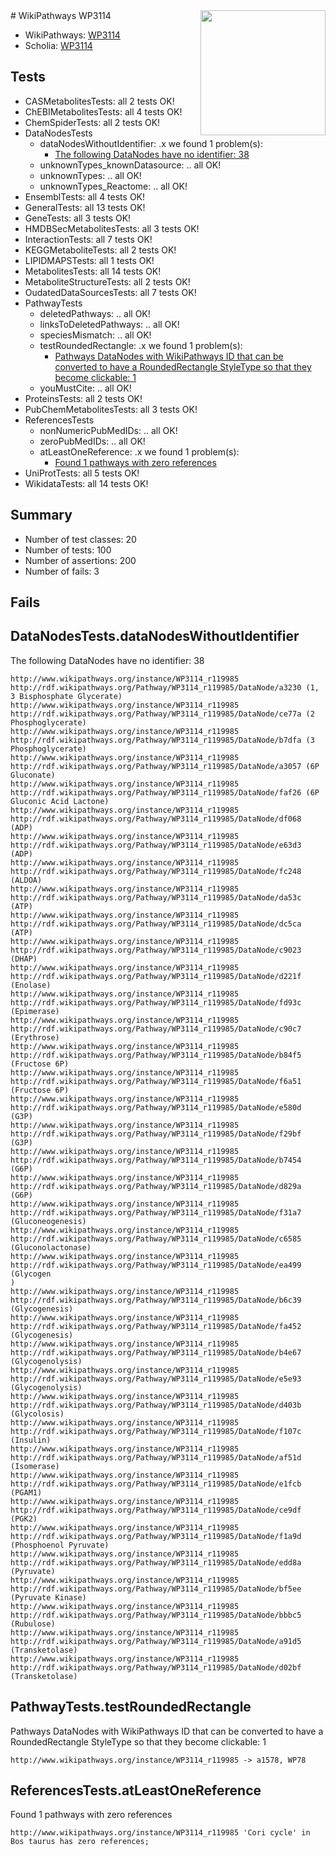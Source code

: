 <img style="float: right; width: 200px" src="https://upload.wikimedia.org/wikipedia/commons/thumb/8/83/Wplogo_with_text_500.png/640px-Wplogo_with_text_500.png" />
# WikiPathways WP3114

* WikiPathways: [WP3114](https://identifiers.org/wikipathways:WP3114)
* Scholia: [WP3114](https://scholia.toolforge.org/wikipathways/WP3114)
## Tests
* CASMetabolitesTests: all 2 tests OK!
* ChEBIMetabolitesTests: all 4 tests OK!
* ChemSpiderTests: all 2 tests OK!
* DataNodesTests
    * dataNodesWithoutIdentifier: .x we found 1 problem(s):
        * [The following DataNodes have no identifier: 38](#8792c4d6)
    * unknownTypes_knownDatasource: .. all OK!
    * unknownTypes: .. all OK!
    * unknownTypes_Reactome: .. all OK!
* EnsemblTests: all 4 tests OK!
* GeneralTests: all 13 tests OK!
* GeneTests: all 3 tests OK!
* HMDBSecMetabolitesTests: all 3 tests OK!
* InteractionTests: all 7 tests OK!
* KEGGMetaboliteTests: all 2 tests OK!
* LIPIDMAPSTests: all 1 tests OK!
* MetabolitesTests: all 14 tests OK!
* MetaboliteStructureTests: all 2 tests OK!
* OudatedDataSourcesTests: all 7 tests OK!
* PathwayTests
    * deletedPathways: .. all OK!
    * linksToDeletedPathways: .. all OK!
    * speciesMismatch: .. all OK!
    * testRoundedRectangle: .x we found 1 problem(s):
        * [Pathways DataNodes with WikiPathways ID that can be converted to have a RoundedRectangle StyleType so that they become clickable: 1](#9fbad3cb)
    * youMustCite: .. all OK!
* ProteinsTests: all 2 tests OK!
* PubChemMetabolitesTests: all 3 tests OK!
* ReferencesTests
    * nonNumericPubMedIDs: .. all OK!
    * zeroPubMedIDs: .. all OK!
    * atLeastOneReference: .x we found 1 problem(s):
        * [Found 1 pathways with zero references](#35eb778e)
* UniProtTests: all 5 tests OK!
* WikidataTests: all 14 tests OK!


## Summary

* Number of test classes: 20
* Number of tests: 100
* Number of assertions: 200
* Number of fails: 3

## Fails

<a name="8792c4d6" />

## DataNodesTests.dataNodesWithoutIdentifier

The following DataNodes have no identifier: 38
```
http://www.wikipathways.org/instance/WP3114_r119985 http://rdf.wikipathways.org/Pathway/WP3114_r119985/DataNode/a3230 (1, 3 Bisphosphate Glycerate)
http://www.wikipathways.org/instance/WP3114_r119985 http://rdf.wikipathways.org/Pathway/WP3114_r119985/DataNode/ce77a (2 Phosphoglycerate)
http://www.wikipathways.org/instance/WP3114_r119985 http://rdf.wikipathways.org/Pathway/WP3114_r119985/DataNode/b7dfa (3 Phosphoglycerate)
http://www.wikipathways.org/instance/WP3114_r119985 http://rdf.wikipathways.org/Pathway/WP3114_r119985/DataNode/a3057 (6P Gluconate)
http://www.wikipathways.org/instance/WP3114_r119985 http://rdf.wikipathways.org/Pathway/WP3114_r119985/DataNode/faf26 (6P Gluconic Acid Lactone)
http://www.wikipathways.org/instance/WP3114_r119985 http://rdf.wikipathways.org/Pathway/WP3114_r119985/DataNode/df068 (ADP)
http://www.wikipathways.org/instance/WP3114_r119985 http://rdf.wikipathways.org/Pathway/WP3114_r119985/DataNode/e63d3 (ADP)
http://www.wikipathways.org/instance/WP3114_r119985 http://rdf.wikipathways.org/Pathway/WP3114_r119985/DataNode/fc248 (ALDOA)
http://www.wikipathways.org/instance/WP3114_r119985 http://rdf.wikipathways.org/Pathway/WP3114_r119985/DataNode/da53c (ATP)
http://www.wikipathways.org/instance/WP3114_r119985 http://rdf.wikipathways.org/Pathway/WP3114_r119985/DataNode/dc5ca (ATP)
http://www.wikipathways.org/instance/WP3114_r119985 http://rdf.wikipathways.org/Pathway/WP3114_r119985/DataNode/c9023 (DHAP)
http://www.wikipathways.org/instance/WP3114_r119985 http://rdf.wikipathways.org/Pathway/WP3114_r119985/DataNode/d221f (Enolase)
http://www.wikipathways.org/instance/WP3114_r119985 http://rdf.wikipathways.org/Pathway/WP3114_r119985/DataNode/fd93c (Epimerase)
http://www.wikipathways.org/instance/WP3114_r119985 http://rdf.wikipathways.org/Pathway/WP3114_r119985/DataNode/c90c7 (Erythrose)
http://www.wikipathways.org/instance/WP3114_r119985 http://rdf.wikipathways.org/Pathway/WP3114_r119985/DataNode/b84f5 (Fructose 6P)
http://www.wikipathways.org/instance/WP3114_r119985 http://rdf.wikipathways.org/Pathway/WP3114_r119985/DataNode/f6a51 (Fructose 6P)
http://www.wikipathways.org/instance/WP3114_r119985 http://rdf.wikipathways.org/Pathway/WP3114_r119985/DataNode/e580d (G3P)
http://www.wikipathways.org/instance/WP3114_r119985 http://rdf.wikipathways.org/Pathway/WP3114_r119985/DataNode/f29bf (G3P)
http://www.wikipathways.org/instance/WP3114_r119985 http://rdf.wikipathways.org/Pathway/WP3114_r119985/DataNode/b7454 (G6P)
http://www.wikipathways.org/instance/WP3114_r119985 http://rdf.wikipathways.org/Pathway/WP3114_r119985/DataNode/d829a (G6P)
http://www.wikipathways.org/instance/WP3114_r119985 http://rdf.wikipathways.org/Pathway/WP3114_r119985/DataNode/f31a7 (Gluconeogenesis)
http://www.wikipathways.org/instance/WP3114_r119985 http://rdf.wikipathways.org/Pathway/WP3114_r119985/DataNode/c6585 (Gluconolactonase)
http://www.wikipathways.org/instance/WP3114_r119985 http://rdf.wikipathways.org/Pathway/WP3114_r119985/DataNode/ea499 (Glycogen
)
http://www.wikipathways.org/instance/WP3114_r119985 http://rdf.wikipathways.org/Pathway/WP3114_r119985/DataNode/b6c39 (Glycogenesis)
http://www.wikipathways.org/instance/WP3114_r119985 http://rdf.wikipathways.org/Pathway/WP3114_r119985/DataNode/fa452 (Glycogenesis)
http://www.wikipathways.org/instance/WP3114_r119985 http://rdf.wikipathways.org/Pathway/WP3114_r119985/DataNode/b4e67 (Glycogenolysis)
http://www.wikipathways.org/instance/WP3114_r119985 http://rdf.wikipathways.org/Pathway/WP3114_r119985/DataNode/e5e93 (Glycogenolysis)
http://www.wikipathways.org/instance/WP3114_r119985 http://rdf.wikipathways.org/Pathway/WP3114_r119985/DataNode/d403b (Glycolosis)
http://www.wikipathways.org/instance/WP3114_r119985 http://rdf.wikipathways.org/Pathway/WP3114_r119985/DataNode/f107c (Insulin)
http://www.wikipathways.org/instance/WP3114_r119985 http://rdf.wikipathways.org/Pathway/WP3114_r119985/DataNode/af51d (Isomerase)
http://www.wikipathways.org/instance/WP3114_r119985 http://rdf.wikipathways.org/Pathway/WP3114_r119985/DataNode/e1fcb (PGAM1)
http://www.wikipathways.org/instance/WP3114_r119985 http://rdf.wikipathways.org/Pathway/WP3114_r119985/DataNode/ce9df (PGK2)
http://www.wikipathways.org/instance/WP3114_r119985 http://rdf.wikipathways.org/Pathway/WP3114_r119985/DataNode/f1a9d (Phosphoenol Pyruvate)
http://www.wikipathways.org/instance/WP3114_r119985 http://rdf.wikipathways.org/Pathway/WP3114_r119985/DataNode/edd8a (Pyruvate)
http://www.wikipathways.org/instance/WP3114_r119985 http://rdf.wikipathways.org/Pathway/WP3114_r119985/DataNode/bf5ee (Pyruvate Kinase)
http://www.wikipathways.org/instance/WP3114_r119985 http://rdf.wikipathways.org/Pathway/WP3114_r119985/DataNode/bbbc5 (Rubulose)
http://www.wikipathways.org/instance/WP3114_r119985 http://rdf.wikipathways.org/Pathway/WP3114_r119985/DataNode/a91d5 (Transketolase)
http://www.wikipathways.org/instance/WP3114_r119985 http://rdf.wikipathways.org/Pathway/WP3114_r119985/DataNode/d02bf (Transketolase)
```

<a name="9fbad3cb" />

## PathwayTests.testRoundedRectangle

Pathways DataNodes with WikiPathways ID that can be converted to have a RoundedRectangle StyleType so that they become clickable: 1
```
http://www.wikipathways.org/instance/WP3114_r119985 -> a1578, WP78
 ```

<a name="35eb778e" />

## ReferencesTests.atLeastOneReference

Found 1 pathways with zero references
```
http://www.wikipathways.org/instance/WP3114_r119985 'Cori cycle' in Bos taurus has zero references; 
```

